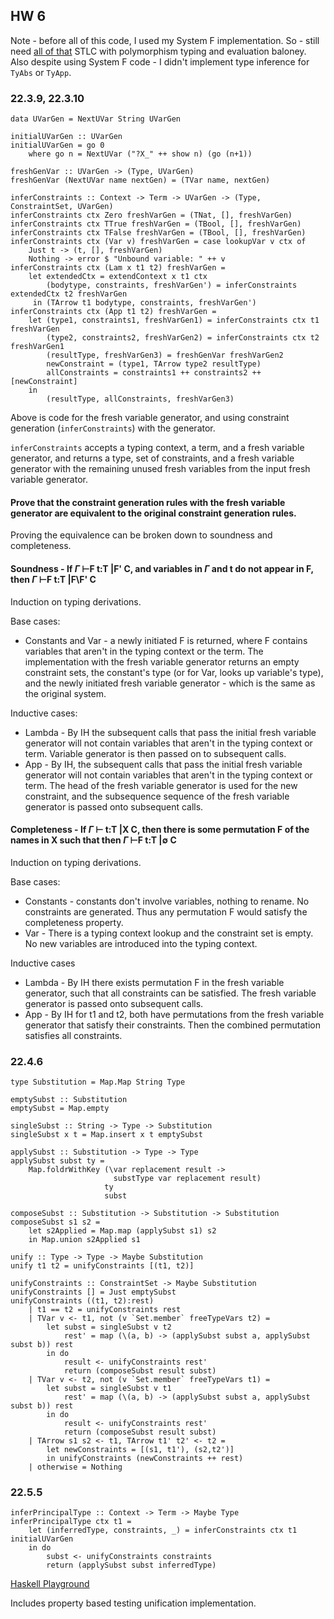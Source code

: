 ## HW 6

Note - before all of this code, I used my System F implementation. So - still need [all of that](../src/SystemF.hs) STLC with polymorphism typing and evaluation baloney. Also despite using System F code - I didn't implement type inference for `TyAbs` or `TyApp`.

### 22.3.9, 22.3.10

```
data UVarGen = NextUVar String UVarGen

initialUVarGen :: UVarGen
initialUVarGen = go 0
    where go n = NextUVar ("?X_" ++ show n) (go (n+1))

freshGenVar :: UVarGen -> (Type, UVarGen)
freshGenVar (NextUVar name nextGen) = (TVar name, nextGen)

inferConstraints :: Context -> Term -> UVarGen -> (Type, ConstraintSet, UVarGen)
inferConstraints ctx Zero freshVarGen = (TNat, [], freshVarGen)
inferConstraints ctx TTrue freshVarGen = (TBool, [], freshVarGen)
inferConstraints ctx TFalse freshVarGen = (TBool, [], freshVarGen)
inferConstraints ctx (Var v) freshVarGen = case lookupVar v ctx of
    Just t -> (t, [], freshVarGen)
    Nothing -> error $ "Unbound variable: " ++ v
inferConstraints ctx (Lam x t1 t2) freshVarGen =
    let extendedCtx = extendContext x t1 ctx
        (bodytype, constraints, freshVarGen') = inferConstraints extendedCtx t2 freshVarGen
     in (TArrow t1 bodytype, constraints, freshVarGen')
inferConstraints ctx (App t1 t2) freshVarGen =
    let (type1, constraints1, freshVarGen1) = inferConstraints ctx t1 freshVarGen
        (type2, constraints2, freshVarGen2) = inferConstraints ctx t2 freshVarGen1
        (resultType, freshVarGen3) = freshGenVar freshVarGen2
        newConstraint = (type1, TArrow type2 resultType)
        allConstraints = constraints1 ++ constraints2 ++ [newConstraint]
    in
        (resultType, allConstraints, freshVarGen3)
```

Above is code for the fresh variable generator, and using constraint generation (`inferConstraints`) with the generator.

`inferConstraints` accepts a typing context, a term, and a fresh variable generator, and returns a type, set of constraints, and a fresh variable generator with the remaining unused fresh variables from the input fresh variable generator. 

#### Prove that the constraint generation rules with the fresh variable generator are equivalent to the original constraint generation rules. 

Proving the equivalence can be broken down to soundness and completeness. 

#### Soundness - If  $\Gamma$ ⊢F t:T |F' C, and variables in $\Gamma$ and t do not appear in F, then $\Gamma$ ⊢F t:T |F\F' C 

Induction on typing derivations.

Base cases:
- Constants and Var - a newly initiated F is returned, where F contains variables that aren't in the typing context or the term. The implementation with the fresh variable generator returns an empty constraint sets, the constant's type (or for Var, looks up variable's type), and the newly initiated fresh variable generator - which is the same as the original system.  

Inductive cases:
- Lambda - By IH the subsequent calls that pass the initial fresh variable generator will not contain variables that aren't in the typing context or term. Variable generator is then passed on to subsequent calls. 
- App - By IH, the subsequent calls that pass the initial fresh variable generator will not contain variables that aren't in the typing context or term. The head of the fresh variable generator is used for the new constraint, and the subsequence sequence of the fresh variable generator is passed onto subsequent calls.

#### Completeness -  If  $\Gamma$ ⊢ t:T |X C, then there is some permutation F of the names in X such that then $\Gamma$ ⊢F t:T |$\emptyset$ C 

Induction on typing derivations. 

Base cases:
- Constants - constants don't involve variables, nothing to rename. No constraints are generated. Thus any permutation F would satisfy the completeness property.
- Var - There is a typing context lookup and the constraint set is empty. No new variables are introduced into the typing context.

Inductive cases
- Lambda - By IH there exists permutation F in the fresh variable generator, such that all constraints can be satisfied. The fresh variable generator is passed onto subsequent calls. 
- App - By IH for t1 and t2, both have permutations from the fresh variable generator that satisfy their constraints. Then the combined permutation satisfies all constraints.

### 22.4.6
```
type Substitution = Map.Map String Type

emptySubst :: Substitution
emptySubst = Map.empty

singleSubst :: String -> Type -> Substitution
singleSubst x t = Map.insert x t emptySubst

applySubst :: Substitution -> Type -> Type
applySubst subst ty =
    Map.foldrWithKey (\var replacement result ->  
                       substType var replacement result)
                     ty
                     subst

composeSubst :: Substitution -> Substitution -> Substitution
composeSubst s1 s2 =
    let s2Applied = Map.map (applySubst s1) s2
    in Map.union s2Applied s1

unify :: Type -> Type -> Maybe Substitution
unify t1 t2 = unifyConstraints [(t1, t2)]

unifyConstraints :: ConstraintSet -> Maybe Substitution
unifyConstraints [] = Just emptySubst
unifyConstraints ((t1, t2):rest)
    | t1 == t2 = unifyConstraints rest
    | TVar v <- t1, not (v `Set.member` freeTypeVars t2) =
        let subst = singleSubst v t2
            rest' = map (\(a, b) -> (applySubst subst a, applySubst subst b)) rest  
        in do
            result <- unifyConstraints rest'
            return (composeSubst result subst)
    | TVar v <- t2, not (v `Set.member` freeTypeVars t1) =
        let subst = singleSubst v t1
            rest' = map (\(a, b) -> (applySubst subst a, applySubst subst b)) rest 
        in do
            result <- unifyConstraints rest'
            return (composeSubst result subst)
    | TArrow s1 s2 <- t1, TArrow t1' t2' <- t2 =
        let newConstraints = [(s1, t1'), (s2,t2')]
        in unifyConstraints (newConstraints ++ rest)
    | otherwise = Nothing
```

### 22.5.5
```
inferPrincipalType :: Context -> Term -> Maybe Type
inferPrincipalType ctx t1 =
    let (inferredType, constraints, _) = inferConstraints ctx t1 initialUVarGen
    in do
        subst <- unifyConstraints constraints
        return (applySubst subst inferredType)
```


[Haskell Playground](https://play.haskell.org/saved/1xahmVo6)

Includes property based testing unification implementation.